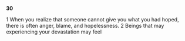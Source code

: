 **30**  

1 When you realize that someone cannot give you what you had hoped, there is often anger, blame, and hopelessness. 2 Beings that may experiencing your devastation may feel 
